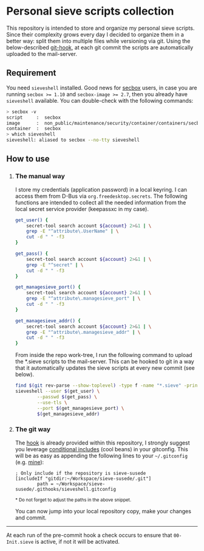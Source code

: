 # Personal sieve scripts collection

This repository is intended to store and organize my personal sieve scripts. Since their complexity grows every day I decided to organize them in a better way: split them into multiple files while versioning via git. Using the below-described [git-hook](#The-git-way), at each git commit the scripts are automatically uploaded to the mail-server.

## Requirement
You need `sieveshell` installed. Good news for [secbox](https://github.com/StayPirate/secbox) users, in case you are running `secbox >= 1.10` and `secbox-image >= 2.7`, then you already have `sieveshell` available. You can double-check with the following commands:
```bash
> secbox -v
script     :  secbox                                                       v.1.9
image      :  non_public/maintenance/security/container/containers/secbox  v.2.7
container  :  secbox                                                       running
> which sieveshell
sieveshell: aliased to secbox --no-tty sieveshell
```

## How to use

1. ### **The manual way**

    I store my credentials (application password) in a local keyring. I can access them from D-Bus via `org.freedesktop.secrets`. The following functions are intended to collect all the needed information from the local secret service provider (keepassxc in my case).

    ```bash
    get_user() {
        secret-tool search account ${account} 2>&1 | \
        grep -E "^attribute\.UserName" | \
        cut -d " " -f3
    }
    
    get_pass() {
        secret-tool search account ${account} 2>&1 | \
        grep -E "^secret" | \
        cut -d " " -f3
    }
    
    get_managesieve_port() {
        secret-tool search account ${account} 2>&1 | \
        grep -E "^attribute\.managesieve_port" | \
        cut -d " " -f3
    }
    
    get_managesieve_addr() {
        secret-tool search account ${account} 2>&1 | \
        grep -E "^attribute\.managesieve_addr" | \
        cut -d " " -f3
    }
    ```

    From inside the repo work-tree, I run the following command to upload the *.sieve scripts to the mail-server. This can be hooked to git in a way that it automatically updates the sieve scripts at every new commit (see below).

    ```bash
    find $(git rev-parse --show-toplevel) -type f -name "*.sieve" -printf "put %p %f\n" | sort -nr | \
    sieveshell --user $(get_user) \
            --passwd $(get_pass) \
            --use-tls \
            --port $(get_managesieve_port) \
            $(get_managesieve_addr)
    ```

2. ### **The git way**

    The [hook](.githooks/pre-commit) is already provided within this repository, I strongly suggest you leverage [conditional includes](https://git-scm.com/docs/git-config#_conditional_includes) (cool beans) in your gitconfig. This will be as easy as appending the following lines to your `~/.gitconfig` (e.g. [mine](https://github.com/StayPirate/dotfiles/blob/ebb1fdd4eba76b7a5bae77d512ec3ba7f0d16549/.gitconfig#L29-L31)):

    ```
    ; Only include if the repository is sieve-susede
    [includeIf "gitdir:~/Workspace/sieve-susede/.git"]
            path = ~/Workspace/sieve-susede/.githooks/sieveshell.gitconfig
    ```
    <sup>\* Do not forget to adjust the paths in the above snippet.</sup> 
    
    You can now jump into your local repository copy, make your changes and commit.

---
At each run of the pre-commit hook a check occurs to ensure that `00-Init.sieve` is active, if not it will be activated.